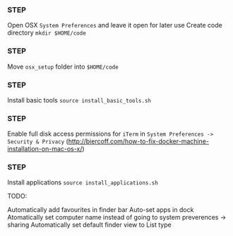 ### STEP ###
Open OSX `System Preferences` and leave it open for later use
Create code directory
`mkdir $HOME/code`

### STEP ###
Move `osx_setup` folder into `$HOME/code`

### STEP ###
Install basic tools
`source install_basic_tools.sh`

### STEP ###
Enable full disk access permissions for `iTerm` in `System Preferences -> Security & Privacy` (http://biercoff.com/how-to-fix-docker-machine-installation-on-mac-os-x/)

### STEP ###
Install applications
`source install_applications.sh`

TODO:

Automatically add favourites in finder bar
Auto-set apps in dock
Atomatically set computer name instead of going to system preverences -> sharing
Automatically set default finder view to List type